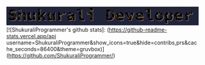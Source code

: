 ![Welcome!](COIp95v7.gif)
[![ShukuraliProgrammer's github stats]: (https://github-readme-stats.vercel.app/api username=ShukuraliProgrammer&show_icons=true&hide=contribs,prs&cache_seconds=86400&theme=gruvbox)]
(https://github.com/ShukuraliProgrammer/)
